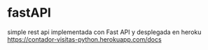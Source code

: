 # fastAPI
simple rest api implementada con Fast API y desplegada en heroku
https://contador-visitas-python.herokuapp.com/docs
